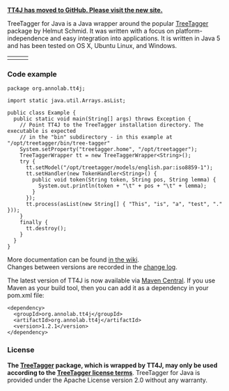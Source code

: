 **[TT4J has moved to GitHub. Please visit the new site.](http://reckart.github.io/tt4j/)**

TreeTagger for Java is a Java wrapper around the popular [TreeTagger](http://www.cis.uni-muenchen.de/~schmid/tools/TreeTagger/) package by Helmut Schmid. It was written with a focus on platform-independence and easy integration into applications. It is written in Java 5 and has been tested on OS X, Ubuntu Linux, and Windows.

<table><tr>
<td></td>
<td><wiki:gadget url="http://www.ohloh.net/p/484337/widgets/project_users.xml" height="100" border="0"/></td>
<td><wiki:gadget url="http://www.ohloh.net/p/484337/widgets/project_thin_badge.xml" height="36" border="0"/></td>
</tr></table>

### Code example ###

```
package org.annolab.tt4j;

import static java.util.Arrays.asList;

public class Example {
  public static void main(String[] args) throws Exception {
    // Point TT4J to the TreeTagger installation directory. The executable is expected
    // in the "bin" subdirectory - in this example at "/opt/treetagger/bin/tree-tagger"
    System.setProperty("treetagger.home", "/opt/treetagger");
    TreeTaggerWrapper tt = new TreeTaggerWrapper<String>();
    try {
      tt.setModel("/opt/treetagger/models/english.par:iso8859-1");
      tt.setHandler(new TokenHandler<String>() {
        public void token(String token, String pos, String lemma) {
          System.out.println(token + "\t" + pos + "\t" + lemma);
        }
      });
      tt.process(asList(new String[] { "This", "is", "a", "test", "." }));
    }
    finally {
      tt.destroy();
    }
  }
}
```

More documentation can be found [in the wiki](Usage.md).<br />
Changes between versions are recorded in the [change log](Changes.md).

The latest version of TT4J is now available via [Maven Central](http://repo1.maven.org/maven2/org/annolab/tt4j/). If you use Maven as your build tool, then you can add it as a dependency in your pom.xml file:

```
<dependency>
  <groupId>org.annolab.tt4j</groupId>
  <artifactId>org.annolab.tt4j</artifactId>
  <version>1.2.1</version>
</dependency>
```

### License ###

**The [TreeTagger](http://www.cis.uni-muenchen.de/~schmid/tools/TreeTagger/) package, which is wrapped by TT4J, may only be used according to the [TreeTagger license terms](http://www.cis.uni-muenchen.de/~schmid/tools/TreeTagger/Tagger-Licence)**. TreeTagger for Java is provided under the Apache License version 2.0 without any warranty.